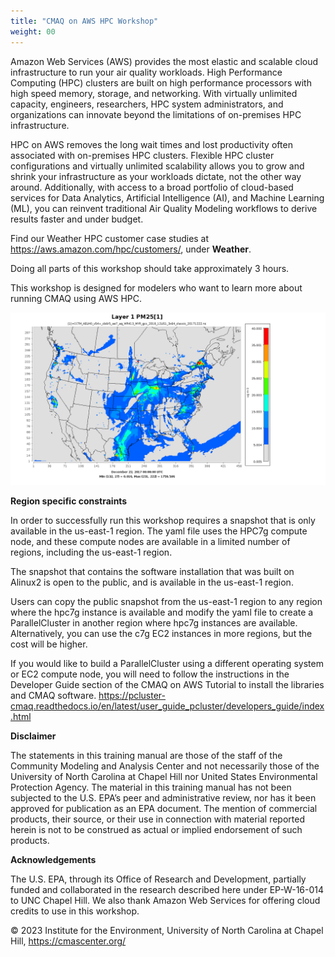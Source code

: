 ```yaml
---
title: "CMAQ on AWS HPC Workshop"
weight: 00
---
```


Amazon Web Services (AWS) provides the most elastic and scalable cloud infrastructure to run your air quality workloads. High Performance Computing (HPC) clusters are built on high performance processors with high speed memory, storage, and networking. With virtually unlimited capacity, engineers, researchers, HPC system administrators, and organizations can innovate beyond the limitations of on-premises HPC infrastructure.

HPC on AWS removes the long wait times and lost productivity often associated with on-premises HPC clusters. Flexible HPC cluster configurations and virtually unlimited scalability allows you to grow and shrink your infrastructure as your workloads dictate, not the other way around. Additionally, with access to a broad portfolio of cloud-based services for Data Analytics, Artificial Intelligence (AI), and Machine Learning (ML), you can reinvent traditional Air Quality Modeling workflows to derive results faster and under budget.

Find our Weather HPC customer case studies at https://aws.amazon.com/hpc/customers/, under **Weather**.

Doing all parts of this workshop should take approximately 3 hours.

This workshop is designed for modelers who want to learn more about running CMAQ using AWS HPC.

![Surface temperature](static/images/0-PM25_VERDI.gif)

**Region specific constraints**

In order to successfully run this workshop requires a snapshot that is only available in the us-east-1 region. The yaml file uses the HPC7g compute node, and these compute nodes are available in a limited number of regions, including the us-east-1 region.

The snapshot that contains the software installation that was built on Alinux2 is open to the public, and is available in the us-east-1 region.

Users can copy the public snapshot from the us-east-1 region to any region where the hpc7g instance is available and modify the yaml file to create a ParallelCluster in another region where hpc7g instances are available. Alternatively, you can use the c7g EC2 instances in more regions, but the cost will be higher.

If you would like to build a ParallelCluster using a different operating system or EC2 compute node, you will need to follow the instructions in the Developer Guide section of the CMAQ on AWS Tutorial to install the libraries and CMAQ software. https://pcluster-cmaq.readthedocs.io/en/latest/user_guide_pcluster/developers_guide/index.html


**Disclaimer**

The statements in this training manual are those of the staff of the Community Modeling and Analysis Center and not necessarily those of the University of North Carolina at Chapel Hill nor United States Environmental Protection Agency.  The material in this training manual has not been subjected to the U.S. EPA’s peer and administrative review, nor has it been approved for publication as an EPA document. The mention of commercial products, their source, or their use in connection with material reported herein is not to be construed as actual or implied endorsement of such products.

**Acknowledgements**

The U.S. EPA, through its Office of Research and Development, partially funded and collaborated in the research described here under EP-W-16-014 to UNC Chapel Hill. We also thank Amazon Web Services for offering cloud credits to use in this workshop.


© 2023 Institute for the Environment, University of North Carolina at Chapel Hill, https://cmascenter.org/
